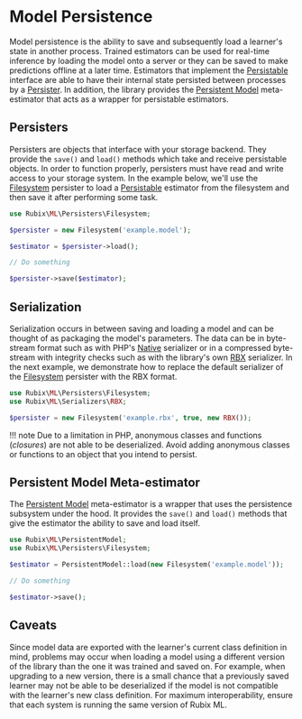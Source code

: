 # Model Persistence
Model persistence is the ability to save and subsequently load a learner's state in another process. Trained estimators can be used for real-time inference by loading the model onto a server or they can be saved to make predictions offline at a later time. Estimators that implement the [Persistable](persistable.md) interface are able to have their internal state persisted between processes by a [Persister](persisters/api.md). In addition, the library provides the [Persistent Model](persistent-model.md) meta-estimator that acts as a wrapper for persistable estimators.

## Persisters
Persisters are objects that interface with your storage backend. They provide the `save()` and `load()` methods which take and receive persistable objects. In order to function properly, persisters must have read and write access to your storage system. In the example below, we'll use the [Filesystem](persisters/filesystem.md) persister to load a [Persistable](persistable.md) estimator from the filesystem and then save it after performing some task.

```php
use Rubix\ML\Persisters\Filesystem;

$persister = new Filesystem('example.model');

$estimator = $persister->load();

// Do something

$persister->save($estimator);
```

## Serialization
Serialization occurs in between saving and loading a model and can be thought of as packaging the model's parameters. The data can be in byte-stream format such as with PHP's [Native](serializers/native.md) serializer or in a compressed byte-stream with integrity checks such as with the library's own [RBX](serializers/rbx.md) serializer. In the next example, we demonstrate how to replace the default serializer of the [Filesystem](persisters/filesystem.md) persister with the RBX format.

```php
use Rubix\ML\Persisters\Filesystem;
use Rubix\ML\Serializers\RBX;

$persister = new Filesystem('example.rbx', true, new RBX());
```

!!! note
    Due to a limitation in PHP, anonymous classes and functions (*closures*) are not able to be deserialized. Avoid adding anonymous classes or functions to an object that you intend to persist.

## Persistent Model Meta-estimator
The [Persistent Model](persistent-model.md) meta-estimator is a wrapper that uses the persistence subsystem under the hood. It provides the `save()` and `load()` methods that give the estimator the ability to save and load itself.

```php
use Rubix\ML\PersistentModel;
use Rubix\ML\Persisters\Filesystem;

$estimator = PersistentModel::load(new Filesystem('example.model'));

// Do something

$estimator->save();
```

## Caveats
Since model data are exported with the learner's current class definition in mind, problems may occur when loading a model using a different version of the library than the one it was trained and saved on. For example, when upgrading to a new version, there is a small chance that a previously saved learner may not be able to be deserialized if the model is not compatible with the learner's new class definition. For maximum interoperability, ensure that each system is running the same version of Rubix ML.
